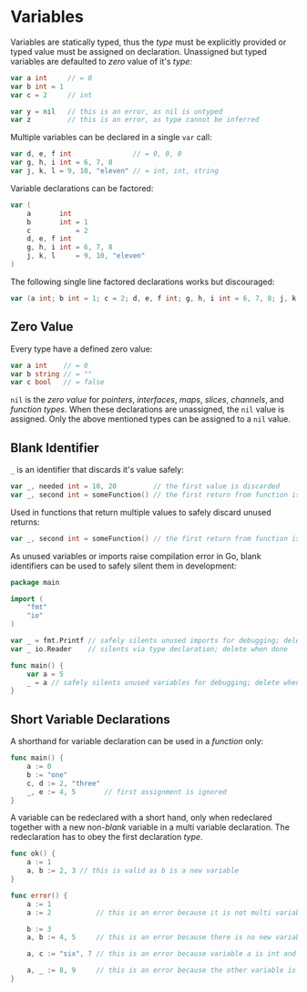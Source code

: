 # Variables

Variables are statically typed, thus the _type_ must be explicitly provided or typed value must be assigned on declaration. Unassigned but typed variables are defaulted to _zero_ value of it's _type:_

```go
var a int     // = 0
var b int = 1
var c = 2     // int

var y = nil   // this is an error, as nil is untyped
var z         // this is an error, as type cannot be inferred
```

Multiple variables can be declared in a single `var` call:

```go
var d, e, f int               // = 0, 0, 0
var g, h, i int = 6, 7, 8
var j, k, l = 9, 10, "eleven" // = int, int, string
```

Variable declarations can be factored:

```go
var (
    a       int
    b       int = 1
    c           = 2
    d, e, f int
    g, h, i int = 6, 7, 8
    j, k, l     = 9, 10, "eleven"
)
```

The following single line factored declarations works but discouraged:

```go
var (a int; b int = 1; c = 2; d, e, f int; g, h, i int = 6, 7, 8; j, k, l = 9, 10, "eleven")
```

## Zero Value

Every type have a defined zero value:

```go
var a int    // = 0
var b string // = ""
var c bool   // = false
```

`nil` is the _zero value_ for _pointers_, _interfaces_, _maps_, _slices_, _channels_, and _function types_. When these declarations are unassigned, the `nil` value is assigned. Only the above mentioned types can be assigned to a `nil` value.

## Blank Identifier

`_` is an identifier that discards it's value safely:

```go
var _, needed int = 10, 20         // the first value is discarded
var _, second int = someFunction() // the first return from function is discarded
```

Used in functions that return multiple values to safely discard unused returns:

```go
var _, second int = someFunction() // the first return from function is discarded
```

As unused variables or imports raise compilation error in Go, blank identifiers can be used to safely silent them in development:

```go
package main

import (
    "fmt"
    "io"
)

var _ = fmt.Printf // safely silents unused imports for debugging; delete when done
var _ io.Reader    // silents via type declaration; delete when done

func main() {
    var a = 5
    _ = a // safely silents unused variables for debugging; delete when done
}
```

## Short Variable Declarations

A shorthand for variable declaration can be used in a _function_ only:

```go
func main() {
    a := 0
    b := "one"
    c, d := 2, "three"
    _, e := 4, 5       // first assignment is ignored
}
```

A variable can be redeclared with a short hand, only when redeclared together with a new non-_blank_ variable in a multi variable declaration. The redeclaration has to obey the first declaration _type_.

```go
func ok() {
    a := 1
    a, b := 2, 3 // this is valid as b is a new variable   
}

func error() {
    a := 1
    a := 2           // this is an error because it is not multi variable declaration

    b := 3
    a, b := 4, 5     // this is an error because there is no new variable declared

    a, c := "six", 7 // this is an error because variable a is int and cannot be assigned with string

    a, _ := 8, 9     // this is an error because the other variable is blank
}
```



